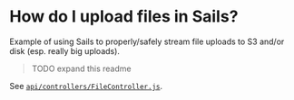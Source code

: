 # How do I upload files in Sails?

Example of using Sails to properly/safely stream file uploads to S3 and/or disk (esp. really big uploads).

> TODO expand this readme

See [`api/controllers/FileController.js`](https://github.com/sails101/file-uploads/blob/master/api/controllers/FileController.js#L15).
